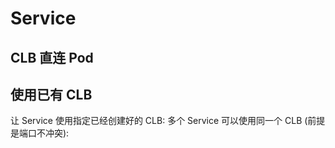 # Service

## CLB 直连 Pod

<FileBlock file="nginx-service-direct-access.yaml" showLineNumbers />

## 使用已有 CLB

<Tabs>
  <TabItem value="single" label="使用已有 CLB">
    让 Service 使用指定已经创建好的 CLB:
    <FileBlock file="nginx-service-reuse.yaml" showLineNumbers />
  </TabItem>

  <TabItem value="multi" label="多个 Service 复用同一个 CLB">
    多个 Service 可以使用同一个 CLB (前提是端口不冲突):
    <FileBlock file="nginx-service-reuse.yaml" showLineNumbers />
    <FileBlock file="nginx2-service-reuse.yaml" showLineNumbers />
  </TabItem>

</Tabs>

